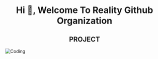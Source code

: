 <h1 align="center">Hi 👋, Welcome To Reality Github Organization</h1>


<h2 align="center">PROJECT </h2>



<img align="center" alt="Coding" width="auto" hight="auto" src="https://c.tenor.com/_DOBjnGspYAAAAAM/code-coding.gif">

